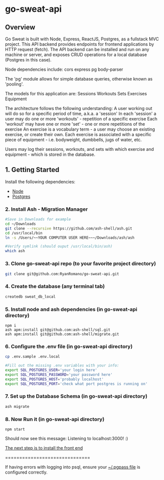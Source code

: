 # go-sweat-api

## Overview
Go Sweat is built with Node, Express, ReactJS, Postgres, as a fullstack MVC project. This API backend provides endpoints for frontend applications by HTTP request (fetch). The API backend can be installed and run on any machine or server, and exposes CRUD operations for a local database (Postgres in this case).

Node dependencies include:
cors
express
pg
body-parser

The 'pg' module allows for simple database queries, otherwise known as 'pooling'.

The models for this application are:
Sessions 
Workouts
Sets
Exercises
Equipment

The architecture follows the following understanding:
A user working out will do so for a specific period of time, a.k.a. a 'session'
In each 'session' a user may do one or more 'workouts' - repetition of a specific exercise
Each 'workout' may have one or more 'set' - one or more repetitions of the exercise
An exercise is a vocabulary term - a user may choose an existing exercise, or create their own.
Each exercise is associated with a specific piece of equipment - i.e. bodyweight, dumbbells, jugs of water, etc.

Users may log their sessions, workouts, and sets with which exercise and equipment - which is stored in the database. 

## 1. Getting Started
Install the following dependencies:
- [Node](https://nodejs.org/en/)
- [Postgres](https://postgresapp.com/)

### 2. Install Ash - Migration Manager
```sh
#Save in Downloads for example
cd ~/Downloads
git clone --recursive https://github.com/ash-shell/ash.git
cd /usr/local/bin
ln -s /Users/~~YOUR COMPUTER USER HERE~~~/Downloads/ash/ash

#Verify symlink (should ouput /usr/local/bin/ash)
which ash
```

### 3. Clone go-sweat-api repo (to your favorite project directory)
```sh
git clone git@github.com:RyanRomano/go-sweat-api.git
```

### 4. Create the database (any terminal tab)
```sh
createdb sweat_db_local
```

### 5. Install node and ash dependencies (in go-sweat-api directory)
```
npm i
ash apm:install git@github.com:ash-shell/sql.git
ash apm:install git@github.com:ash-shell/migrate.git
```

### 6. Configure the .env file (in go-sweat-api directory)
```sh
cp .env.sample .env.local

#Fill out the missing .env variables with your info:
export SQL_POSTGRES_USER='your login here'
export SQL_POSTGRES_PASSWORD='your password here'
export SQL_POSTGRES_HOST='probably localhost'
export SQL_POSTGRES_PORT='check what port postgres is running on'
```

### 7. Set up the Database Schema (in go-sweat-api directory)
```sh
ash migrate
```

### 8. Now Run it (in go-sweat-api directory)
```
npm start
```
Should now see this message: Listening to localhost:3000! :)

[The next step is to install the front end](https://github.com/RyanRomano/go-sweat-view)

==============================

If having errors with logging into psql, ensure your [~/.pgpass file](https://www.postgresql.org/docs/9.3/libpq-pgpass.html) is configured correctly.

